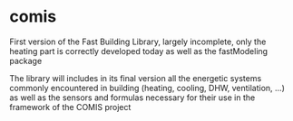 # comis
First version of the Fast Building Library, largely incomplete, only the heating part is correctly developed today as well as the fastModeling package

The library will includes in its final version all the energetic systems commonly encountered in building (heating, cooling, DHW, ventilation, ...) as well as the sensors and formulas necessary for their use in the framework of the COMIS project
